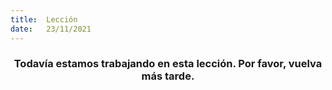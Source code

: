 ```yaml
---
title:  Lección
date:   23/11/2021
---
```


### <center>Todavía estamos trabajando en esta lección. Por favor, vuelva más tarde.</center>